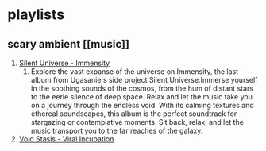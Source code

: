 # playlists
## scary ambient [[music]]
1. [Silent Universe - Immensity](https://www.youtube.com/playlist?list=PL99czue-ivEsWhA2cdRwMMGhCbudb3l_6)
	1. Explore the vast expanse of the universe on Immensity, the last album from Ugasanie's side project Silent Universe.Immerse yourself in the soothing sounds of the cosmos, from the hum of distant stars to the eerie silence of deep space. Relax and let the music take you on a journey through the endless void. With its calming textures and ethereal soundscapes, this album is the perfect soundtrack for stargazing or contemplative moments. Sit back, relax, and let the music transport you to the far reaches of the galaxy.
2. [Void Stasis - Viral Incubation](https://www.youtube.com/playlist?list=PL99czue-ivEsaRTEZ7Zsne_Y3_ViPi-OR)